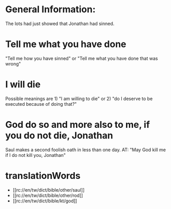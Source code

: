 # General Information:

The lots had just showed that Jonathan had sinned.

# Tell me what you have done

"Tell me how you have sinned" or "Tell me what you have done that was wrong"

# I will die

Possible meanings are 1) "I am willing to die" or 2) "do I deserve to be executed because of doing that?"

# God do so and more also to me, if you do not die, Jonathan

Saul makes a second foolish oath in less than one day. AT: "May God kill me if I do not kill you, Jonathan"

# translationWords

* [[rc://en/tw/dict/bible/other/saul]]
* [[rc://en/tw/dict/bible/other/rod]]
* [[rc://en/tw/dict/bible/kt/god]]